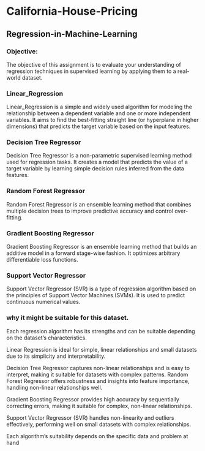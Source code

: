 # California-House-Pricing

## Regression-in-Machine-Learning
### Objective:
 The objective of this assignment is to evaluate your understanding of regression techniques in supervised learning by applying them to a real-world dataset.
 
### Linear_Regression
Linear_Regression is a simple and widely used algorithm for modeling the relationship between a dependent variable and one or more independent variables. It aims to find the best-fitting straight line (or hyperplane in higher dimensions) that predicts the target variable based on the input features.

### Decision Tree Regressor
Decision Tree Regressor is a non-parametric supervised learning method used for regression tasks. It creates a model that predicts the value of a target variable by learning simple decision rules inferred from the data features.

### Random Forest Regressor
Random Forest Regressor is an ensemble learning method that combines multiple decision trees to improve predictive accuracy and control over-fitting.

### Gradient Boosting Regressor
Gradient Boosting Regressor is an ensemble learning method that builds an additive model in a forward stage-wise fashion. It optimizes arbitrary differentiable loss functions.

### Support Vector Regressor
Support Vector Regressor (SVR) is a type of regression algorithm based on the principles of Support Vector Machines (SVMs). It is used to predict continuous numerical values.

### why it might be suitable for this dataset.
Each regression algorithm has its strengths and can be suitable depending on the dataset’s characteristics. 

Linear Regression is ideal for simple, linear relationships and small datasets due to its simplicity and interpretability.

Decision Tree Regressor captures non-linear relationships and is easy to interpret, making it suitable for datasets with complex patterns. 
Random Forest Regressor offers robustness and insights into feature importance, handling non-linear relationships well. 

Gradient Boosting Regressor provides high accuracy by sequentially correcting errors, making it suitable for complex, non-linear relationships. 

Support Vector Regressor (SVR) handles non-linearity and outliers effectively, performing well on small datasets with complex relationships. 

Each algorithm’s suitability depends on the specific data and problem at hand
